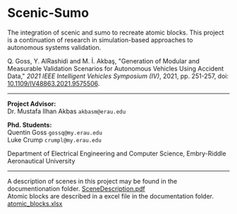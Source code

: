 # Scenic-Sumo
The integration of scenic and sumo to recreate atomic blocks.
This project is a continuation of research in simulation-based approaches to autonomous systems validation.

Q. Goss, Y. AlRashidi and M. İ. Akbaş, "Generation of Modular and Measurable Validation Scenarios for Autonomous Vehicles Using Accident Data," <em>2021 IEEE Intelligent Vehicles Symposium (IV)</em>, 2021, pp. 251-257, doi: <a href=10.1109/IV48863.2021.9575506>10.1109/IV48863.2021.9575506</a>.

---

**Project Advisor:**<br>
Dr. Mustafa Ilhan Akbas `akbasm@erau.edu`<br>

**Phd. Students:**<br>
Quentin Goss `gossq@my.erau.edu`<br>
Luke Crump `crumpl@my.erau.edu`

Department of Electrical Engineering and Computer Science, Embry-Riddle Aeronautical University <br>

---

A description of scenes in this project may be found in the documentionation folder. <a href=https://github.com/AkbasLab/scenic-sumo/blob/main/Documentation/SceneDescription.pdf>SceneDescription.pdf</a><br>
Atomic blocks are described in a excel file in the documentation folder. <a href=https://github.com/AkbasLab/scenic-sumo/blob/main/Documentation/atomic_blocks.xlsx>atomic_blocks.xlsx</a>

